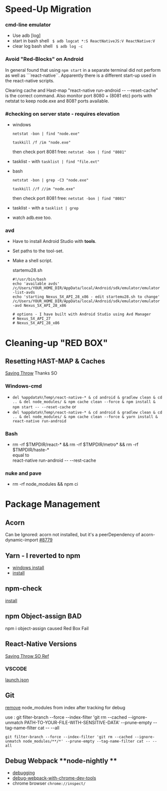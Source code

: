 Speed-Up Migration
==================
### cmd-line emulator 

  * Use adb [log]
  * start in bash shell  ``` $ adb logcat *:S ReactNativeJS:V ReactNative:V```
  * clear log bash shell ``` $ adb log -c```

### Avoid "Red-Blocks" on Android

In general found that using ```npm start``` in a separate terminal did not perform as well as ```react-native``.
Apparently there is a different start-up used in the react-native scripts.

Clearing cache and Hast-map "react-native run-android -- --reset-cache" is the correct command.
Also monitor port 8080 + (8081 etc) ports with netstat to keep node.exe and 808? ports available.
 
### #checking on server state - requires elevation

  * windows
  
      ```netstat -bon | find "node.exe"```
	
      ```taskkill /f /im "node.exe"```

	then check port 8081 free: ```netstat -bon | find "8081"```

  * tasklist - with ```tasklist | find "file.ext"```
	
  * bash
  
      ```netstat -bon | grep -C3 "node.exe"```
	
	  ```taskkill //f //im "node.exe"```
	
	then check port 8081 free: ```netstat -bon | find "8081"```
	
  * tasklist - with a ```tasklist | grep ``` 
  * watch adb.exe too.  
  
### avd
  
  * Have to install Android Studio with **tools**.
  * Set paths to the tool-set.  
  * Make a shell script.
  
    startemu28.sh
	
	```
	#!/usr/bin/bash 
	echo 'available avds'
	/c/Users/YOUR_HOME_DIR/AppData/local/Android/sdk/emulator/emulator -list-avds
	echo 'starting Nexus_5X_API_28_x86 - edit startemu28.sh to change'
	/c/Users/YOUR_HOME_DIR/AppData/local/Android/sdk/emulator/emulator -avd Nexus_5X_API_28_x86
	
	# options - I have built with Android Studio using Avd Manager
	# Nexus_5X_API_27
	# Nexus_5X_API_28_x86
	```
	
Cleaning-up "RED BOX"
=====================

Resetting HAST-MAP & Caches
---------------------------

  [Saving Throw](https://gist.github.com/jarretmoses/c2e4786fd342b3444f3bc6beff32098d) Thanks SO  

### Windows-cmd

 * `del %appdata%\Temp\react-native-* & cd android & gradlew clean & cd .. & del node_modules/ & npm cache clean --force & npm install & npm start -- --reset-cache`
    or
 * `del %appdata%\Temp\react-native-* & cd android & gradlew clean & cd .. & del node_modules/ & npm cache clean --force & yarn install & react-native run-android`

### Bash

 * rm -rf $TMPDIR/react-* && rm -rf $TMPDIR/metro* && rm -rf $TMPDIR/haste-*   
   equal to  
   react-native run-android -- --rest-cache

### nuke and pave

  * rm -rf node_modules && npm ci

Package Management
==================

Acorn
-----

Can be Ignored:
acorn not installed, but it's a peerDependency of acorn-dynamic-import [#8779](https://github.com/webpack/webpack/issues/8779)

Yarn - I reverted to npm
------------------------

  * [windows install](https://yarnpkg.com/lang/en/docs/install/#windows-stable)
  * [install](https://www.npmjs.com/package/yarn?activeTab=versions)

npm-check
---------

  [install](https://www.npmjs.com/package/npm-check)

npm Object-assign BAD
---------------------

  npm i object-assign caused Red Box Fail

React-Native Versions
---------------------

  [Saving Throw SO Ref](https://github.com/facebook/react-native/releases?after=v0.58.0)


 ### VSCODE

 [launch.json](https://stackoverflow.com/questions/34835082/how-to-debug-using-npm-run-scripts-from-vscode)

 Git
 ---
 
  [remove](https://help.github.com/en/articles/removing-sensitive-data-from-a-repository) node_modules from index after tracking for debug
 
  use : git filter-branch --force --index-filter 'git rm --cached --ignore-unmatch PATH-TO-YOUR-FILE-WITH-SENSITIVE-DATA' --prune-empty --tag-name-filter cat -- --all
  
  ```git filter-branch --force --index-filter 'git rm --cached --ignore-unmatch node_modules/**/*' --prune-empty --tag-name-filter cat -- --all```
  
 Debug Webpack **node-nightly **
 -------------------------------

  *  [debugging](https://webpack.js.org/contribute/debugging/)
  *  [debug-webpack-with-chrome-dev-tools](https://medium.com/webpack/webpack-bits-learn-and-debug-webpack-with-chrome-dev-tools-da1c5b19554)
  *  chrome browser ```chrome://inspect/```
